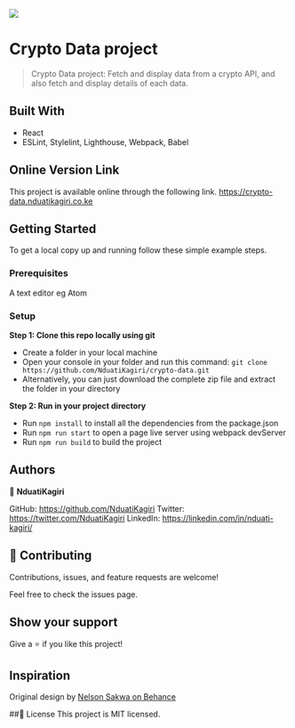 ![](https://img.shields.io/badge/Microverse-blueviolet)

# Crypto Data project
> Crypto Data project: Fetch and display data from a crypto API, and also fetch and display details of each data.

## Built With
- React
- ESLint, Stylelint, Lighthouse, Webpack, Babel

## Online Version Link
This project is available online through the following link.
https://crypto-data.nduatikagiri.co.ke

## Getting Started
To get a local copy up and running follow these simple example steps.

### Prerequisites
A text editor eg Atom

### Setup

 **Step 1: Clone this repo locally using git**
- Create a folder in your local machine
- Open your console in your folder and run this command: `git clone https://github.com/NduatiKagiri/crypto-data.git`
- Alternatively, you can just download the complete zip file and extract the folder in your directory

 **Step 2: Run in your project directory**
- Run `npm install` to install all the dependencies from the package.json
- Run `npm run start` to open a page live server using webpack devServer
- Run `npm run build` to build the project

## Authors
:bust_in_silhouette: **NduatiKagiri**

GitHub: https://github.com/NduatiKagiri
Twitter: https://twitter.com/NduatiKagiri
LinkedIn: https://linkedin.com/in/nduati-kagiri/

## :handshake: Contributing
Contributions, issues, and feature requests are welcome!

Feel free to check the issues page.

## Show your support
Give a :star:️ if you like this project!

## Inspiration
Original design by [Nelson Sakwa on Behance](https://www.behance.net/sakwadesignstudio)

##:memo: License
This project is MIT licensed.
